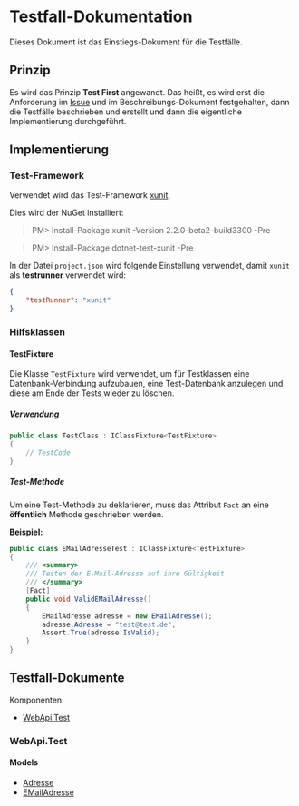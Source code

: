 # Testfall-Dokumentation

Dieses Dokument ist das Einstiegs-Dokument für die Testfälle.

## Prinzip

Es wird das Prinzip **Test First** angewandt. Das heißt, es wird erst die Anforderung im [Issue](../project/issue-guide.md) und im Beschreibungs-Dokument festgehalten, dann die Testfälle beschrieben und erstellt und dann die eigentliche Implementierung durchgeführt.

## Implementierung

### Test-Framework

Verwendet wird das Test-Framework [xunit](https://xunit.github.io/).

Dies wird der NuGet installiert:

> PM> Install-Package xunit -Version 2.2.0-beta2-build3300 -Pre

> PM> Install-Package dotnet-test-xunit -Pre

In der Datei `project.json` wird folgende Einstellung verwendet, damit `xunit` als **testrunner** verwendet wird:

```json
{
    "testRunner": "xunit"
}
```

### Hilfsklassen

#### TestFixture

Die Klasse `TestFixture` wird verwendet, um für Testklassen eine Datenbank-Verbindung aufzubauen, eine Test-Datenbank anzulegen und diese am Ende der Tests wieder zu löschen.

##### Verwendung

```csharp
public class TestClass : IClassFixture<TestFixture>
{
    // TestCode
}
```

##### Test-Methode

Um eine Test-Methode zu deklarieren, muss das Attribut `Fact` an eine **öffentlich** Methode geschrieben werden.

**Beispiel:**

```csharp
public class EMailAdresseTest : IClassFixture<TestFixture>
{
    /// <summary>
    /// Testen der E-Mail-Adresse auf ihre Gültigkeit
    /// </summary>
    [Fact]
    public void ValidEMailAdresse()
    {
        EMailAdresse adresse = new EMailAdresse();
        adresse.Adresse = "test@test.de";
        Assert.True(adresse.IsValid);
    }
}
```

## Testfall-Dokumente

Komponenten:

* [WebApi.Test](#webapitest)

### WebApi.Test

#### Models

* [Adresse](./components/WebApi.Test/Models/AdresseTest.md)
* [EMailAdresse](./components/WebApi.Test/Models/EMailAdresseTest.md)
